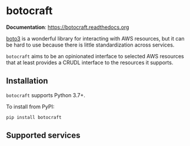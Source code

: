# botocraft

**Documentation**: https://botocraft.readthedocs.org

[boto3](https://github.com/boto/boto3) is a wonderful library for interacting
with AWS resources, but it can be hard to use because there is little
standardization across services.

`botocraft` aims to be an opinionated interface to selected AWS resources that
at least provides a CRUDL interface to the resources it supports.

## Installation

`botocraft` supports Python 3.7+.

To install from PyPI:

```shell
pip install botocraft
```

## Supported services
